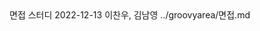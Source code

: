 <title>2일차</title>
<subtitle>면접 스터디</subtitle>
<timestamp>2022-12-13</timestamp>
<email>이찬우, 김남영</email>
<urls>
../groovyarea/면접.md
</urls>